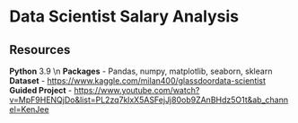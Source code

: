 # Data Scientist Salary Analysis

## Resources
**Python** 3.9 \n
**Packages** - Pandas, numpy, matplotlib, seaborn, sklearn
**Dataset** - https://www.kaggle.com/milan400/glassdoordata-scientist
**Guided Project** - https://www.youtube.com/watch?v=MpF9HENQjDo&list=PL2zq7klxX5ASFejJj80ob9ZAnBHdz5O1t&ab_channel=KenJee

